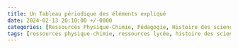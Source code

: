 ```yaml
---
title: Un Tableau périodique des éléments expliqué
date: 2024-02-13 20:10:00 +/-0000
categories: [Ressources Physique-Chimie, Pédagogie, Histoire des sciences]
tags: [ressources physique-chimie, ressources lycée, histoire des sciences]     # TAG names should always be lowercase
---
```

